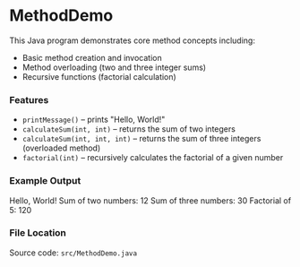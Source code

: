 # MethodDemo

This Java program demonstrates core method concepts including:

- Basic method creation and invocation
- Method overloading (two and three integer sums)
- Recursive functions (factorial calculation)

### Features

- `printMessage()` – prints "Hello, World!"
- `calculateSum(int, int)` – returns the sum of two integers
- `calculateSum(int, int, int)` – returns the sum of three integers (overloaded method)
- `factorial(int)` – recursively calculates the factorial of a given number

### Example Output
Hello, World!
Sum of two numbers: 12
Sum of three numbers: 30
Factorial of 5: 120

### File Location

Source code: `src/MethodDemo.java`
